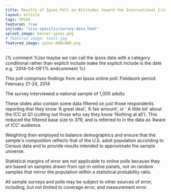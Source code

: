 ```yaml
---
title: Results of Ipsos Poll on Attitudes toward the International Criminal Court
layout: article
tags: IPSOS
featured: true
include: "site-specific/survey-data.html"
splash_image: banner-ipsos.png
# featured_image: test1.jpg
featured_image: ipsos-600x400.png
---
```


{% comment %}so maybe we can call the ipsos data with a category conditional rather than explicit include
make the explicit include is the date e.g. '2014-04-09'{% endcomment %}


This poll comprises findings from an Ipsos online poll:
Fieldwork period: February 21-24, 2014

The survey interviewed a national sample of 1,005 adults

These slides also contain some data filtered on just those respondents reporting that they know ‘A great deal’, ‘A fair amount’, or ‘ A little bit’ about the ICC at Q1 (cutting out those who say they know ‘Nothing at all’). This reduced the filtered base size to 379, and is referred to in the data as ‘Aware of ICC’ audience.

Weighting then employed to balance demographics and ensure that the sample's composition reflects that of the U.S. adult population according to Census data and to provide results intended to approximate the sample universe. 

Statistical margins of error are not applicable to online polls because they are based on samples drawn from opt-in online panels, not on random samples that mirror the population within a statistical probability ratio. 

All sample surveys and polls may be subject to other sources of error, including, but not limited to coverage error, and measurement error.
